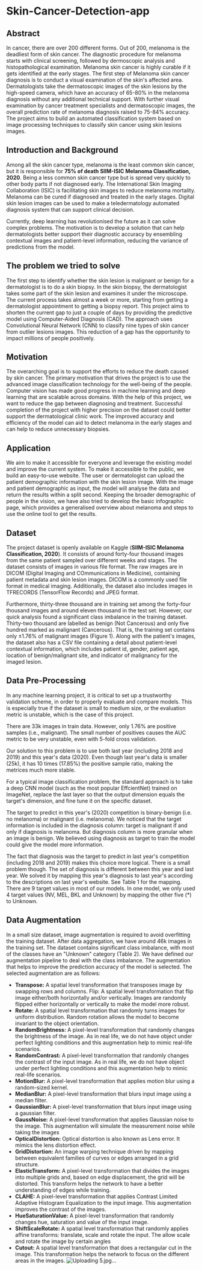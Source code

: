 # Skin-Cancer-Detection-app

## Abstract
In cancer, there are over 200 different forms. Out of 200, melanoma is the deadliest form of skin cancer. The diagnostic procedure for melanoma starts with clinical screening, followed by dermoscopic analysis and histopathological examination. Melanoma skin cancer is highly curable if it gets identified at the early stages. The first step of Melanoma skin cancer diagnosis is to conduct a visual examination of the skin's affected area. Dermatologists take the dermatoscopic images of the skin lesions by the high-speed camera, which have an accuracy of 65-80% in the melanoma diagnosis without any additional technical support. With further visual examination by cancer treatment specialists and dermatoscopic images, the overall prediction rate of melanoma diagnosis raised to 75-84% accuracy. The project aims to build an automated classification system based on image processing techniques to classify skin cancer using skin lesions images.

## Introduction and Background
Among all the skin cancer type, melanoma is the least common skin cancer, but it is responsible for **75% of death SIIM-ISIC Melanoma Classification, 2020**. Being a less common skin cancer type but is spread very quickly to other body parts if not diagnosed early. The International Skin Imaging Collaboration (ISIC) is facilitating skin images to reduce melanoma mortality. Melanoma can be cured if diagnosed and treated in the early stages. Digital skin lesion images can be used to make a teledermatology automated diagnosis system that can support clinical decision.

Currently, deep learning has revolutionised the future as it can solve complex problems. The motivation is to develop a solution that can help dermatologists better support their diagnostic accuracy by ensembling contextual images and patient-level information, reducing the variance of predictions from the model.

## The problem we tried to solve
The first step to identify whether the skin lesion is malignant or benign for a dermatologist is to do a skin biopsy. In the skin biopsy, the dermatologist takes some part of the skin lesion and examines it under the microscope. The current process takes almost a week or more, starting from getting a dermatologist appointment to getting a biopsy report. This project aims to shorten the current gap to just a couple of days by providing the predictive model using Computer-Aided Diagnosis (CAD). The approach uses Convolutional Neural Network (CNN) to classify nine types of skin cancer from outlier lesions images. This reduction of a gap has the opportunity to impact millions of people positively.

## Motivation
The overarching goal is to support the efforts to reduce the death caused by skin cancer. The primary motivation that drives the project is to use the advanced image classification technology for the well-being of the people. Computer vision has made good progress in machine learning and deep learning that are scalable across domains. With the help of this project, we want to reduce the gap between diagnosing and treatment. Successful completion of the project with higher precision on the dataset could better support the dermatological clinic work. The improved accuracy and efficiency of the model can aid to detect melanoma in the early stages and can help to reduce unnecessary biopsies.

## Application
We aim to make it accessible for everyone and leverage the existing model and improve the current system. To make it accessible to the public, we build an easy-to-use website. The user or dermatologist can upload the patient demographic information with the skin lesion image. With the image and patient demographic as input, the model will analyse the data and return the results within a split second. Keeping the broader demographic of people in the vision, we have also tried to develop the basic infographic page, which provides a generalised overview about melanoma and steps to use the online tool to get the results.



## Dataset
The project dataset is openly available on Kaggle (**SIIM-ISIC Melanoma Classification, 2020**). It consists of around forty-four thousand images from the same patient sampled over different weeks and stages. The dataset consists of images in various file format. The raw images are in DICOM (Digital Imaging and COmmunications in Medicine), containing patient metadata and skin lesion images. DICOM is a commonly used file format in medical imaging. Additionally, the dataset also includes images in TFRECORDS (TensorFlow Records) and JPEG format.

Furthermore, thirty-three thousand are in training set among the forty-four thousand images and around eleven thousand in the test set. However, our quick analysis found a significant class imbalance in the training dataset. Thirty-two thousand are labelled as benign (Not Cancerous) and only five hundred marked as malignant (Cancerous). That is, the training set contains only ±1.76% of malignant images (Figure 1). Along with the patient's images, the dataset also has a CSV file containing a detail about patient-level contextual information, which includes patient id, gender, patient age, location of benign/malignant site, and indicator of malignancy for the imaged lesion.

## Data Pre-Processing
In any machine learning project, it is critical to set up a trustworthy validation scheme, in order to properly evaluate and compare models. This is especially true if the dataset is small to medium size, or the evaluation metric is unstable, which is the case of this project.

There are 33k images in train data. However, only 1.76% are positive samples (i.e., malignant). The small number of positives causes the AUC metric to be very unstable, even with 5-fold cross validation.

Our solution to this problem is to use both last year (including 2018 and 2019) and this year's data (2020). Even though last year's data is smaller (25k), it has 10 times (17.85%) the positive sample ratio, making the metrices much more stable.

For a typical image classification problem, the standard approach is to take a deep CNN model (such as the most popular EffcientNet) trained on ImageNet, replace the last layer so that the output dimension equals the target's dimension, and fine tune it on the specific dataset.

The target to predict in this year's (2020) competition is binary-benign (i.e. no melanoma) or malignant (i.e. melanoma). We noticed that the target information is included in the diagnosis column: target is malignant if and only if diagnosis is melanoma. But diagnosis column is more granular when an image is benign. We believed using diagnosis as target to train the model could give the model more information.

The fact that diagnosis was the target to predict in last year's competition (including 2018 and 2019) makes this choice more logical. There is a small problem though. The set of diagnosis is different between this year and last year. We solved it by mapping this year's diagnosis to last year's according to the descriptions on last year's website. See Table 1 for the mapping. There are 9 target values in most of our models. In one model, we only used 4 target values (NV, MEL, BKL and Unknown) by mapping the other five (*) to Unknown.

## Data Augmentation
In a small size dataset, image augmentation is required to avoid overfitting the training dataset. After data aggregation, we have around 46k images in the training set. The dataset contains significant class imbalance, with most of the classes have an "Unknown" category (Table 2). We have defined our augmentation pipeline to deal with the class imbalance. The augmentation that helps to improve the prediction accuracy of the model is selected. The selected augmentation are as follows:

* **Transpose:** A spatial level transformation that transposes image by swapping rows and columns.
Flip: A spatial level transformation that flip image either/both horizontally and/or vertically. Images are randomly flipped either horizontally or vertically to make the model more robust.
 * **Rotate:** A spatial level transformation that randomly turns images for uniform distribution. Random rotation allows the model to become invariant to the object orientation.
* **RandomBrightness:** A pixel-level transformation that randomly changes the brightness of the image. As in real life, we do not have object under perfect lighting conditions and this augmentation help to mimic real-life scenarios.
* **RandomContrast:** A pixel-level transformation that randomly changes the contrast of the input image. As in real life, we do not have object under perfect lighting conditions and this augmentation help to mimic real-life scenarios.
* **MotionBlur:** A pixel-level transformation that applies motion blur using a random-sized kernel.
* **MedianBlur:** A pixel-level transformation that blurs input image using a median filter.
* **GaussianBlur:** A pixel-level transformation that blurs input image using a gaussian filter.
* **GaussNoise:** A pixel-level transformation that applies Gaussian noise to the image. This augmentation will simulate the measurement noise while taking the images
* **OpticalDistortion:** Optical distortion is also known as Lens error. It mimics the lens distortion effect.
* **GridDistortion:** An image warping technique driven by mapping between equivalent families of curves or edges arranged in a grid structure.
* **ElasticTransform:** A pixel-level transformation that divides the images into multiple grids and, based on edge displacement, the grid will be distorted. This transform helps the network to have a better understanding of edges while training.
* **CLAHE:** A pixel-level transformation that applies Contrast Limited Adaptive Histogram Equalization to the input image. This augmentation improves the contrast of the images.
* **HueSaturationValue:** A pixel-level transformation that randomly changes hue, saturation and value of the input image.
* **ShiftScaleRotate:** A spatial level transformation that randomly applies affine transforms: translate, scale and rotate the input. The allow scale and rotate the image by certain angles
* **Cutout:** A spatial level transformation that does a rectangular cut in the image. This transformation helps the network to focus on the different areas in the images.
![Uploading 5.jpg…]()



